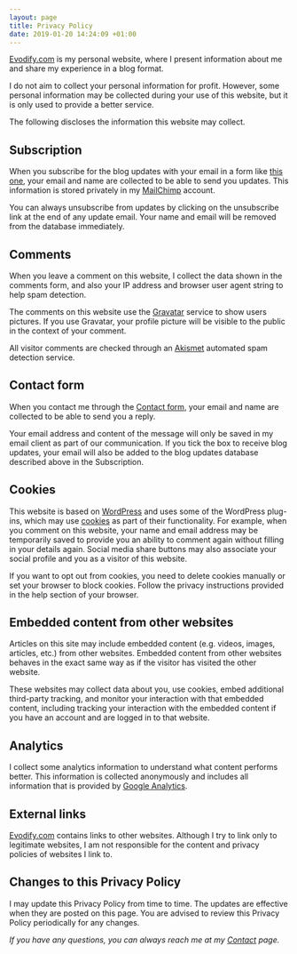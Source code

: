 ```yaml
---
layout: page
title: Privacy Policy
date: 2019-01-20 14:24:09 +01:00
---
```



<p><a href="{{ site.baseurl }}">Evodify.com</a> is my personal website, where I present information about me and share my experience in a blog format. </p>

<p>I do not aim to collect your personal information for profit. However, some personal information may be collected during your use of this website, but it is only used to provide a better service.</p>

<p>The following discloses the information this website may collect.</p>

<h2>Subscription</h2>

<p>When you subscribe for the blog updates with your email in a form like <a href="{{ site.baseurl }}/subscribe/">this one</a>, your email and name are collected to be able to send you updates. This information is stored privately in my <a href="https://mailchimp.com/" target="_blank">MailChimp</a> account.</p>

<p>You can always unsubscribe from updates by clicking on the unsubscribe link at the end of any update email. Your name and email will be removed from the database immediately.</p>

<h2>Comments</h2>

<p>When you leave a comment on this website, I collect the data shown in the comments form, and also your IP address and browser user agent string to help spam detection.</p>

<p>The comments on this website use the <a href="https://en.gravatar.com/" target="_blank">Gravatar</a> service to show users pictures. If you use Gravatar, your profile picture will be visible to the public in the context of your comment.</p>

<p>All visitor comments are checked through an <a href="https://akismet.com/" target="_blank">Akismet</a> automated spam detection service.</p>

<h2>Contact form</h2>

<p>When you contact me through the <a href="{{ site.baseurl }}/contact/">Contact form</a>, your email and name are collected to be able to send you a reply.</p>

<p>Your email address and content of the message will only be saved in my email client as part of our communication. If you tick the box to receive blog updates, your email will also be added to the blog updates database described above in the Subscription.</p>

<h2>Cookies</h2>

<p>This website is based on <a href="https://wordpress.org/" target="_blank">WordPress</a> and uses some of the WordPress plug-ins, which may use <a href="https://en.wikipedia.org/wiki/HTTP_cookie" target="_blank">cookies</a> as part of their functionality. For example, when you comment on this website, your name and email address may be temporarily saved to provide you an ability to comment again without filling in your details again. Social media share buttons may also associate your social profile and you as a visitor of this website.</p>

<p>If you want to opt out from cookies, you need to delete cookies manually or set your browser to block cookies. Follow the privacy instructions provided in the help section of your browser.</p>

<h2>Embedded content from other websites</h2>

<p>Articles on this site may include embedded content (e.g. videos, images, articles, etc.) from other websites. Embedded content from other websites behaves in the exact same way as if the visitor has visited the other website.</p>

<p>These websites may collect data about you, use cookies, embed additional third-party tracking, and monitor your interaction with that embedded content, including tracking your interaction with the embedded content if you have an account and are logged in to that website.</p>

<h2>Analytics</h2>

<p>I collect some analytics information to understand what content performs better. This information is collected anonymously and includes all information that is provided by <a href="https://analytics.google.com" target="_blank">Google Analytics</a>.</p>

<h2>External links</h2>

<p><a href="{{ site.baseurl }}">Evodify.com</a> contains links to other websites. Although I try to link only to legitimate websites, I am not responsible for the content and privacy policies of websites I link to.</p>

<h2>Changes to this Privacy Policy</h2>

<p>I may update this Privacy Policy from time to time. The updates are effective when they are posted on this page. You are advised to review this Privacy Policy periodically for any changes.</p>

<p><em>If you have any questions, you can always reach me at my <a href="{{ site.baseurl }}/contact/">Contact</a> page.</em></p>

